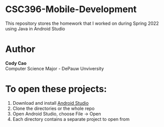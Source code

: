 # CSC396-Mobile-Development
This repository stores the homework that I worked on during Spring 2022 using Java in Android Studio

# Author
**Cody Cao** <br/> 
Computer Science Major - DePauw Unviversity

# To open these projects:
1. Download and install [Android Studio](https://developer.android.com/studio)
2. Clone the directories or the whole repo 
3. Open Android Studio, choose File -> Open 
4. Each directory contains a separate project to open from
